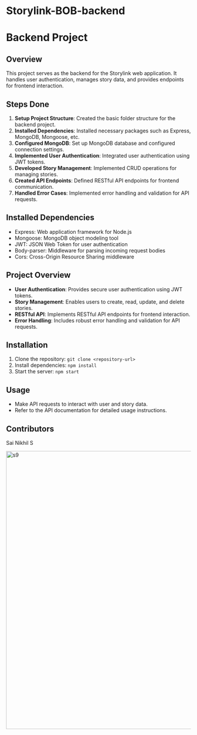 # Storylink-BOB-backend

# Backend Project 

## Overview
This project serves as the backend for the Storylink web application. It handles user authentication, manages story data, and provides endpoints for frontend interaction.

## Steps Done
1. **Setup Project Structure**: Created the basic folder structure for the backend project.
2. **Installed Dependencies**: Installed necessary packages such as Express, MongoDB, Mongoose, etc.
3. **Configured MongoDB**: Set up MongoDB database and configured connection settings.
4. **Implemented User Authentication**: Integrated user authentication using JWT tokens.
5. **Developed Story Management**: Implemented CRUD operations for managing stories.
6. **Created API Endpoints**: Defined RESTful API endpoints for frontend communication.
7. **Handled Error Cases**: Implemented error handling and validation for API requests.

## Installed Dependencies
- Express: Web application framework for Node.js
- Mongoose: MongoDB object modeling tool
- JWT: JSON Web Token for user authentication
- Body-parser: Middleware for parsing incoming request bodies
- Cors: Cross-Origin Resource Sharing middleware

## Project Overview
- **User Authentication**: Provides secure user authentication using JWT tokens.
- **Story Management**: Enables users to create, read, update, and delete stories.
- **RESTful API**: Implements RESTful API endpoints for frontend interaction.
- **Error Handling**: Includes robust error handling and validation for API requests.

## Installation
1. Clone the repository: `git clone <repository-url>`
2. Install dependencies: `npm install`
3. Start the server: `npm start`

## Usage
- Make API requests to interact with user and story data.
- Refer to the API documentation for detailed usage instructions.

## Contributors
Sai Nikhil S


<img width="759" alt="s9" src="https://github.com/Sainikhil28/Storylink-BOB-backend/assets/96835217/ce77c69b-8415-48af-9b7b-b000712e5265">
